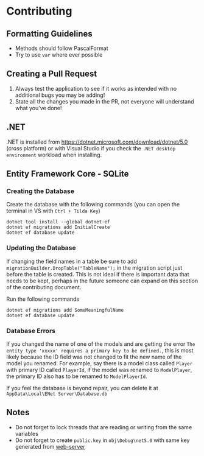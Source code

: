 # Contributing
## Formatting Guidelines
- Methods should follow PascalFormat
- Try to use `var` where ever possible

## Creating a Pull Request
1. Always test the application to see if it works as intended with no additional bugs you may be adding!
2. State all the changes you made in the PR, not everyone will understand what you've done!

## .NET
.NET is installed from https://dotnet.microsoft.com/download/dotnet/5.0 (cross platform) or with Visual Studio if you check the `.NET desktop environment` workload when installing.

## Entity Framework Core - SQLite
### Creating the Database
Create the database with the following commands (you can open the terminal in VS with `Ctrl + Tilda Key`)
```
dotnet tool install --global dotnet-ef
dotnet ef migrations add InitialCreate
dotnet ef database update
```

### Updating the Database
If changing the field names in a table be sure to add `migrationBuilder.DropTable("TableName");` in the migration script just before the table is created. This is not ideal if there is important data that needs to be kept, perhaps in the future someone can expand on this section of the contributing document.

Run the following commands
```
dotnet ef migrations add SomeMeaningfulName
dotnet ef database update
```

### Database Errors
If you changed the name of one of the models and are getting the error `The entity type 'xxxxx' requires a primary key to be defined.`, this is most likely because the ID field was not changed to fit the new name of the model you renamed. For example, say there is a model class called `Player` with primary ID called `PlayerId`, if the model was renamed to `ModelPlayer`, the primary ID also has to be renamed to `ModelPlayerId`.

If you feel the database is beyond repair, you can delete it at `AppData\Local\ENet Server\Database.db`

## Notes
- Do not forget to lock threads that are reading or writing from the same variables
- Do not forget to create `public.key` in `obj\Debug\net5.0` with same key generated from [web-server](https://github.com/Kittens-Rise-Up/website)
